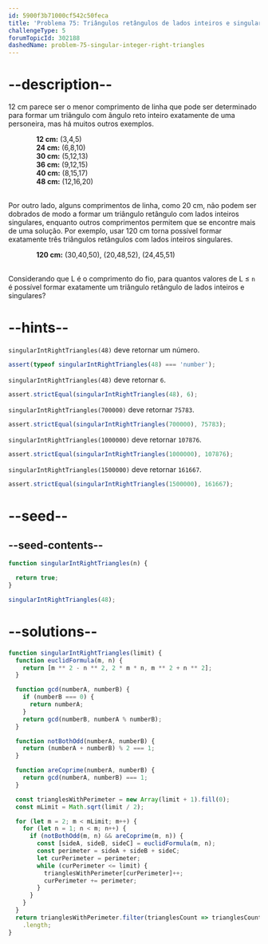 ```yaml
---
id: 5900f3b71000cf542c50feca
title: 'Problema 75: Triângulos retângulos de lados inteiros e singulares'
challengeType: 5
forumTopicId: 302188
dashedName: problem-75-singular-integer-right-triangles
---
```


# --description--

12 cm parece ser o menor comprimento de linha que pode ser determinado para formar um triângulo com ângulo reto inteiro exatamente de uma personeira, mas há muitos outros exemplos.

<div style='margin-left: 4em;'>
  <strong>12 cm:</strong> (3,4,5)<br>
  <strong>24 cm:</strong> (6,8,10)<br>
  <strong>30 cm:</strong> (5,12,13)<br>
  <strong>36 cm:</strong> (9,12,15)<br>
  <strong>40 cm:</strong> (8,15,17)<br>
  <strong>48 cm:</strong> (12,16,20)<br><br>
</div>

Por outro lado, alguns comprimentos de linha, como 20 cm, não podem ser dobrados de modo a formar um triângulo retângulo com lados inteiros singulares, enquanto outros comprimentos permitem que se encontre mais de uma solução. Por exemplo, usar 120 cm torna possível formar exatamente três triângulos retângulos com lados inteiros singulares.

<div style='margin-left: 4em;'>
  <strong>120 cm:</strong> (30,40,50), (20,48,52), (24,45,51)<br><br>
</div>

Considerando que L é o comprimento do fio, para quantos valores de L ≤ `n` é possível formar exatamente um triângulo retângulo de lados inteiros e singulares?

# --hints--

`singularIntRightTriangles(48)` deve retornar um número.

```js
assert(typeof singularIntRightTriangles(48) === 'number');
```

`singularIntRightTriangles(48)` deve retornar `6`.

```js
assert.strictEqual(singularIntRightTriangles(48), 6);
```

`singularIntRightTriangles(700000)` deve retornar `75783`.

```js
assert.strictEqual(singularIntRightTriangles(700000), 75783);
```

`singularIntRightTriangles(1000000)` deve retornar `107876`.

```js
assert.strictEqual(singularIntRightTriangles(1000000), 107876);
```

`singularIntRightTriangles(1500000)` deve retornar `161667`.

```js
assert.strictEqual(singularIntRightTriangles(1500000), 161667);
```

# --seed--

## --seed-contents--

```js
function singularIntRightTriangles(n) {

  return true;
}

singularIntRightTriangles(48);
```

# --solutions--

```js
function singularIntRightTriangles(limit) {
  function euclidFormula(m, n) {
    return [m ** 2 - n ** 2, 2 * m * n, m ** 2 + n ** 2];
  }

  function gcd(numberA, numberB) {
    if (numberB === 0) {
      return numberA;
    }
    return gcd(numberB, numberA % numberB);
  }

  function notBothOdd(numberA, numberB) {
    return (numberA + numberB) % 2 === 1;
  }

  function areCoprime(numberA, numberB) {
    return gcd(numberA, numberB) === 1;
  }

  const trianglesWithPerimeter = new Array(limit + 1).fill(0);
  const mLimit = Math.sqrt(limit / 2);

  for (let m = 2; m < mLimit; m++) {
    for (let n = 1; n < m; n++) {
      if (notBothOdd(m, n) && areCoprime(m, n)) {
        const [sideA, sideB, sideC] = euclidFormula(m, n);
        const perimeter = sideA + sideB + sideC;
        let curPerimeter = perimeter;
        while (curPerimeter <= limit) {
          trianglesWithPerimeter[curPerimeter]++;
          curPerimeter += perimeter;
        }
      }
    }
  }
  return trianglesWithPerimeter.filter(trianglesCount => trianglesCount === 1)
    .length;
}
```
